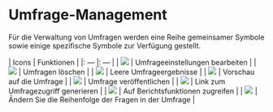 # Umfrage-Management

Für die Verwaltung von Umfragen werden eine Reihe gemeinsamer Symbole sowie einige spezifische Symbole zur Verfügung gestellt.

| Icons | Funktionen |
|: — |: — |
| ![](../../.gitbook/assets/graphics297%20%283%29.png) | Umfrageeinstellungen bearbeiten |
| ![](../../.gitbook/assets/images229%20%283%29.png) | Umfragen löschen |
| ![](../../.gitbook/assets/graphics298%20%283%29.png) | Leere Umfrageergebnisse |
| ![](../../.gitbook/assets/graphics299%20%283%29.png) | Vorschau auf die Umfrage |
| ![](../../.gitbook/assets/graphics300%20%283%29.png) | Umfrage veröffentlichen |
| ![](../../.gitbook/assets/graphics301%20%283%29.png) | Link zum Umfragezugriff generieren |
| ![](../../.gitbook/assets/graphics302%20%283%29.png) | Auf Berichtsfunktionen zugreifen |
| ![](../../.gitbook/assets/images234%20%283%29.png) | Ändern Sie die Reihenfolge der Fragen in der Umfrage |